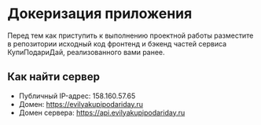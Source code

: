 # Докеризация приложения

Перед тем как приступить к выполнению проектной работы разместите в репозитории исходный код фронтенд и бэкенд частей сервиса КупиПодариДай, реализованного вами ранее. 

## Как найти сервер

- Публичный IP-адрес: 158.160.57.65
- Домен: https://evilyakupipodariday.ru
- Домен сервера: https://api.evilyakupipodariday.ru